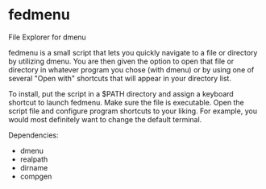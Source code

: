 # fedmenu
File Explorer for dmenu

fedmenu is a small script that lets you quickly navigate to a file or directory by utilizing dmenu. You are then given the option to open that file or directory in whatever program you chose (with dmenu) or by using one of several "Open with" shortcuts that will appear in your directory list.

To install, put the script in a $PATH directory and assign a keyboard shortcut to launch fedmenu. Make sure the file is executable. Open the script file and configure program shortcuts to your liking. For example, you would most definitely want to change the default terminal.

Dependencies:
- dmenu
- realpath
- dirname
- compgen
